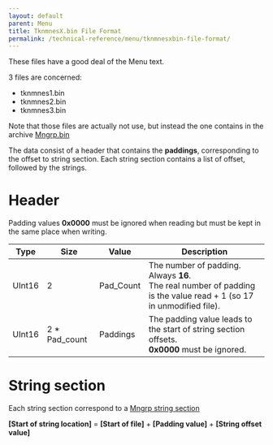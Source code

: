 ```yaml
---
layout: default
parent: Menu
title: TknmnesX.bin File Format
permalink: /technical-reference/menu/tknmnesxbin-file-format/
---
```

These files have a good deal of the Menu text.

3 files are concerned:
* tknmnes1.bin
* tknmnes2.bin
* tknmnes3.bin

Note that those files are actually not use, but instead the one contains in the archive [Mngrp.bin](../Menu_mngrp_bin)

The data consist of a header that contains the __paddings__, corresponding to the offset to string section. Each string section contains a list of offset, followed by the strings.

# Header

Padding values **0x0000** must be ignored when reading but must be kept in the same place when writing.

| Type   | Size          | Value     | Description                                                                                                               |
|--------|---------------|-----------|---------------------------------------------------------------------------------------------------------------------------|
| UInt16 | 2             | Pad_Count | The number of padding. Always **16**.<br/>The real number of padding is the value read + 1 (so 17 in unmodified file).                                                                                    |
| UInt16 | 2 * Pad_count | Paddings  | The padding value leads to the start of string section offsets.<br/> **0x0000** must be ignored.  |

# String section
Each string section correspond to a [Mngrp string section](../Menu_mngrp_strings_section)

**\[Start of string location\]** = **\[Start of file\]** + **\[Padding value\]** + **\[String offset value\]**
